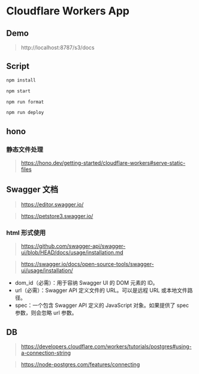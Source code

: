 # Cloudflare Workers App

## Demo

> http://localhost:8787/s3/docs

## Script

```bash
npm install

npm start

npm run format

npm run deploy
```

## hono

### 静态文件处理

> https://hono.dev/getting-started/cloudflare-workers#serve-static-files

## Swagger 文档

> https://editor.swagger.io/

> https://petstore3.swagger.io/

### html 形式使用

> https://github.com/swagger-api/swagger-ui/blob/HEAD/docs/usage/installation.md

> https://swagger.io/docs/open-source-tools/swagger-ui/usage/installation/

- dom_id（必需）：用于容纳 Swagger UI 的 DOM 元素的 ID。
- url（必需）：Swagger API 定义文件的 URL。可以是远程 URL 或本地文件路径。
- spec：一个包含 Swagger API 定义的 JavaScript 对象。如果提供了 spec 参数，则会忽略 url 参数。

## DB

> https://developers.cloudflare.com/workers/tutorials/postgres#using-a-connection-string

> https://node-postgres.com/features/connecting
